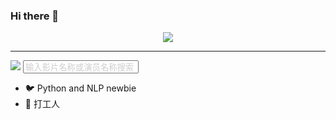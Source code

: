 ### Hi there 👋


<p align="center"> 
  <img src="https://avatars.githubusercontent.com/u/14906671?s=400&u=f2013e1a60a5bb77d8acc23e33c25fe771ac2500&v=4"/>
  <hr/>
  <img src="https://profile-counter.glitch.me/425776024/count.svg" />
  <input type="text" id="searchword" autocomplete="off" name="searchword" class="text01" onblur="if(this.value == '') { this.value = '输入影片名称或演员名称'; this.style.color = '#cfcdcd'; }" onfocus="if(this.value == '输入影片名称或演员名称搜索') { this.value = ''; this.style.color = ''; }" style="color: rgb(207, 205, 205);" value="输入影片名称或演员名称搜索">
</p>

- 🐦 Python and NLP newbie
- 🌱 打工人
